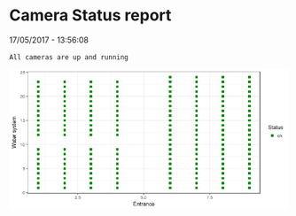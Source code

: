 Camera Status report
================
17/05/2017 - 13:56:08

    All cameras are up and running

![](camreport_files/figure-markdown_github/unnamed-chunk-2-1.png)

